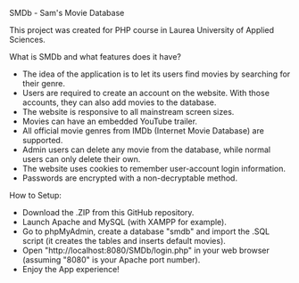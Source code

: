 SMDb - Sam's Movie Database

This project was created for PHP course in Laurea University of Applied Sciences.

What is SMDb and what features does it have?
- The idea of the application is to let its users find movies by searching for their genre.
- Users are required to create an account on the website. With those accounts, they can also add movies to the database.
- The website is responsive to all mainstream screen sizes.
- Movies can have an embedded YouTube trailer.
- All official movie genres from IMDb (Internet Movie Database) are supported.
- Admin users can delete any movie from the database, while normal users can only delete their own.
- The website uses cookies to remember user-account login information.
- Passwords are encrypted with a non-decryptable method.

How to Setup:
- Download the .ZIP from this GitHub repository.
- Launch Apache and MySQL (with XAMPP for example).
- Go to phpMyAdmin, create a database "smdb" and import the .SQL script (it creates the tables and inserts default movies).
- Open "http://localhost:8080/SMDb/login.php" in your web browser (assuming "8080" is your Apache port number).
- Enjoy the App experience!
